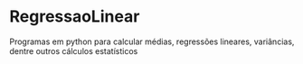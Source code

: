 # RegressaoLinear
Programas em python para calcular médias, regressões lineares, variâncias, dentre outros cálculos estatísticos